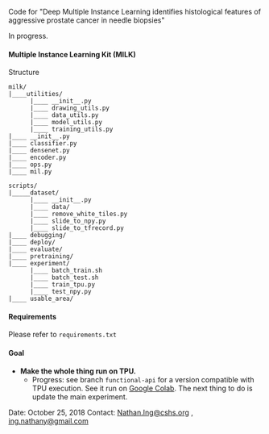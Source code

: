 Code for "Deep Multiple Instance Learning identifies histological features of aggressive prostate cancer in needle biopsies"

In progress.

#### Multiple Instance Learning Kit (MILK)

Structure
```
milk/
|____utilities/
      |____ __init__.py
      |____ drawing_utils.py
      |____ data_utils.py
      |____ model_utils.py
      |____ training_utils.py
|____ __init__.py
|____ classifier.py
|____ densenet.py
|____ encoder.py
|____ ops.py
|____ mil.py

scripts/
|_____dataset/
      |____ __init__.py
      |____ data/
      |____ remove_white_tiles.py
      |____ slide_to_npy.py
      |____ slide_to_tfrecord.py
|____ debugging/
|____ deploy/
|____ evaluate/
|____ pretraining/
|____ experiment/
      |____ batch_train.sh
      |____ batch_test.sh
      |____ train_tpu.py
      |____ test_npy.py
|____ usable_area/

```

#### Requirements
Please refer to `requirements.txt`

#### Goal
- **Make the whole thing run on TPU.** 
  - Progress: see branch `functional-api` for a version compatible with TPU execution. See it run on [Google Colab](https://colab.research.google.com/drive/1eOcZaqQG01fS16ckn9x94ivW-k12fbcg). The next thing to do is update the main experiment.

Date: October 25, 2018
Contact: Nathan.Ing@cshs.org , ing.nathany@gmail.com
